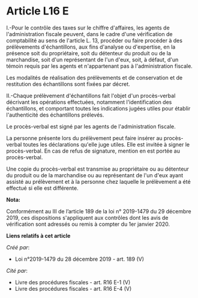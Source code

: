 # Article L16 E

I.-Pour le contrôle des taxes sur le chiffre d'affaires, les agents de l'administration fiscale peuvent, dans le cadre d'une
vérification de comptabilité au sens de l'article L. 13, procéder ou faire procéder à des prélèvements d'échantillons, aux
fins d'analyse ou d'expertise, en la présence soit du propriétaire, soit du détenteur du produit ou de la marchandise, soit
d'un représentant de l'un d'eux, soit, à défaut, d'un témoin requis par les agents et n'appartenant pas à l'administration
fiscale.

Les modalités de réalisation des prélèvements et de conservation et de restitution des échantillons sont fixées par décret.

II.-Chaque prélèvement d'échantillons fait l'objet d'un procès-verbal décrivant les opérations effectuées, notamment
l'identification des échantillons, et comportant toutes les indications jugées utiles pour établir l'authenticité des
échantillons prélevés.

Le procès-verbal est signé par les agents de l'administration fiscale.

La personne présente lors du prélèvement peut faire insérer au procès-verbal toutes les déclarations qu'elle juge utiles.
Elle est invitée à signer le procès-verbal. En cas de refus de signature, mention en est portée au procès-verbal.

Une copie du procès-verbal est transmise au propriétaire ou au détenteur du produit ou de la marchandise ou au représentant
de l'un d'eux ayant assisté au prélèvement et à la personne chez laquelle le prélèvement a été effectué si elle est
différente.

**Nota:**

Conformément au III de l’article 189 de la loi n° 2019-1479 du 29 décembre 2019, ces dispositions s'appliquent aux contrôles
dont les avis de vérification sont adressés ou remis à compter du 1er janvier 2020.

**Liens relatifs à cet article**

_Créé par_:

  - Loi n°2019-1479 du 28 décembre 2019 - art. 189 (V)

_Cité par_:

  - Livre des procédures fiscales - art. R16 E-1 (V)
  - Livre des procédures fiscales - art. R16 E-4 (V)
